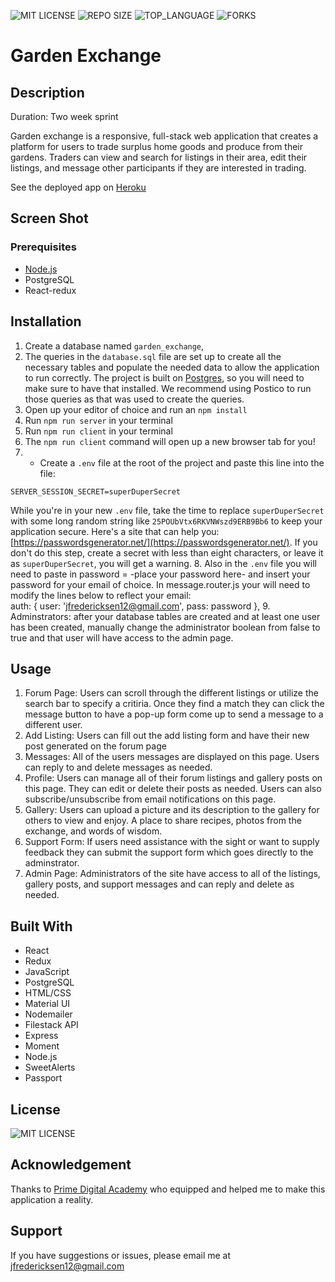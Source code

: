 ![MIT LICENSE](https://img.shields.io/github/license/freder48/garden-exchange.svg?style=flat-square)
![REPO SIZE](https://img.shields.io/github/repo-size/freder48/garden-exchange.svg?style=flat-square)
![TOP_LANGUAGE](https://img.shields.io/github/languages/top/freder48/garden-exchange.svg?style=flat-square)
![FORKS](https://img.shields.io/github/forks/freder48/garden-exchange?style=social)

# Garden Exchange

## Description

Duration: Two week sprint

Garden exchange is a responsive, full-stack web application that creates a platform for users to trade surplus home goods and
produce from their gardens. Traders can view and search for listings in their area, edit their listings, 
and message other participants if they are interested in trading.

See the deployed app on [Heroku]()

## Screen Shot


### Prerequisites

- [Node.js](https://nodejs.org/en/)
- PostgreSQL
- React-redux

## Installation

1. Create a database named `garden_exchange`,
2. The queries in the `database.sql` file are set up to create all the necessary tables and populate the needed data to allow the application to run correctly. The project is built on [Postgres](https://www.postgresql.org/download/), so you will need to make sure to have that installed. We recommend using Postico to run those queries as that was used to create the queries. 
3. Open up your editor of choice and run an `npm install`
4. Run `npm run server` in your terminal
5. Run `npm run client` in your terminal
6. The `npm run client` command will open up a new browser tab for you!
7. - Create a `.env` file at the root of the project and paste this line into the file:
  ```
  SERVER_SESSION_SECRET=superDuperSecret
  ```
  While you're in your new `.env` file, take the time to replace `superDuperSecret` with some long random string like `25POUbVtx6RKVNWszd9ERB9Bb6` to keep your application secure. Here's a site that can help you: [https://passwordsgenerator.net/](https://passwordsgenerator.net/). If you don't do this step, create a secret with less than eight characters, or leave it as `superDuperSecret`, you will get a warning.
8. Also in the `.env` file you will need to paste in password = -place your password here- and insert your password for your email 
of choice. In message.router.js your will need to modify the lines below to reflect your email:       
        auth: {
            user: 'jfredericksen12@gmail.com',
            pass: password
            },
9. Adminstrators: after your database tables are created and at least one user has been created, manually change the administrator 
  boolean from false to true and that user will have access to the admin page. 

## Usage

1. Forum Page: Users can scroll through the different listings or utilize the search bar to specify a critiria. Once they 
  find a match they can click the message button to have a pop-up form come up to send a message to a different user.
2. Add Listing: Users can fill out the add listing form and have their new post generated on the forum page
3. Messages: All of the users messages are displayed on this page. Users can reply to and delete messages as needed.
4. Profile: Users can manage all of their forum listings and gallery posts on this page. They can edit or delete their 
  posts as needed. Users can also subscribe/unsubscribe from email notifications on this page. 
5. Gallery: Users can upload a picture and its description to the gallery for others to view and enjoy. A place to share
  recipes, photos from the exchange, and words of wisdom.
6. Support Form: If users need assistance with the sight or want to supply feedback they can submit the support form which 
  goes directly to the adminstrator. 
7. Admin Page: Administrators of the site have access to all of the listings, gallery posts, and support messages and can 
  reply and delete as needed. 

## Built With

- React
- Redux
- JavaScript
- PostgreSQL
- HTML/CSS
- Material UI
- Nodemailer
- Filestack API
- Express
- Moment
- Node.js
- SweetAlerts
- Passport


## License
![MIT LICENSE](https://img.shields.io/github/license/freder48/garden-exchange.svg?style=flat-square)


## Acknowledgement
Thanks to [Prime Digital Academy](www.primeacademy.io) who equipped and helped me to make this application a reality.

## Support
If you have suggestions or issues, please email me at [jfredericksen12@gmail.com](www.google.com)